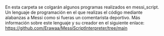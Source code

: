 En esta carpeta se colgarán algunos programas realizados en messi_script. Un lenguaje de programación en el que realizas el código mediante alabanzas a Messi como si fueras un comentarista deportivo. Más información sobre este lenguaje y su creador en el siguiente enlace:
https://github.com/Erawaa/MessiScriptInterpreter/tree/main
